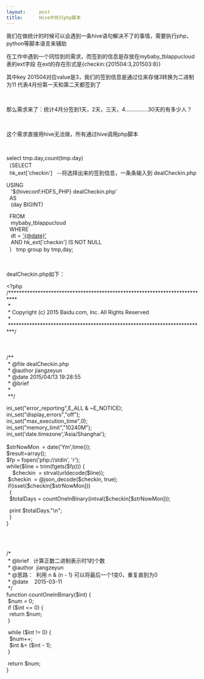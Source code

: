 ```yaml
---
layout:     post
title:      Hive中执行php脚本
---
```

<div id="article_content" class="article_content clearfix csdn-tracking-statistics" data-pid="blog" data-mod="popu_307" data-dsm="post">
								            <link rel="stylesheet" href="https://csdnimg.cn/release/phoenix/template/css/ck_htmledit_views-f76675cdea.css">
						<div class="htmledit_views" id="content_views">
                
<p>我们在做统计的时候可以会遇到一条hive语句解决不了的事情，需要执行php，python等脚本语言来辅助</p>
<p>在工作中遇到一个同恰到的需求，而签到的信息是存放在mybaby_tblappucloud表的ext字段 在ext的存在形式是{checkin:{201504:3,201503:8}}</p>
<p>其中key 201504对应value是3，我们的签到信息是通过位来存储3转换为二进制为11 代表4月份第一天和第二天都签到了</p>
<p><br></p>
<p>那么需求来了：统计4月分签到1天，2天，三天，4...............30天的有多少人？</p>
<p><br></p>
<p>这个需求直接用hive无法做，所有通过hive调用php脚本</p>
<p><br></p>
<p>select tmp.day,count(tmp.day)<br>
（SELECT<br>
  hk_ext['checkin']   --将选择出来的签到信息，一条条输入到 dealCheckin.php</p>
<p>USING<br>
   '${hiveconf:HDFS_PHP} dealCheckin.php'    <br>
  AS<br>
   (day BIGINT)<br></p>
<p>  FROM<br>
   mybaby_tblappucloud<br>
  WHERE<br>
   dt = <a href="mailto:'%20rel=" nofollow>'{@date}'</a><br>
   AND hk_ext['checkin'] IS NOT NULL<br>
  ） tmp group by tmp,day;</p>
<p><br></p>
<p>dealCheckin.php如下：</p>
<p>&lt;?php<br>
/***************************************************************************<br>
 * <br>
 * Copyright (c) 2015 Baidu.com, Inc. All Rights Reserved<br>
 * <br>
 **************************************************************************/<br>
 <br>
 <br>
 <br>
/**<br>
 * @file dealCheckin.php<br>
 * @author jiangzeyun<br>
 * @date 2015/04/13 19:28:55<br>
 * @brief <br>
 *  <br>
 **/</p>
<p>ini_set("error_reporting",E_ALL &amp; ~E_NOTICE);<br>
ini_set("display_errors","off");<br>
ini_set("max_execution_time",0);<br>
ini_set("memory_limit","10240M");<br>
ini_set('date.timezone','Asia/Shanghai');<br>
 <br>
$strNowMon  = date('Ym',time());<br>
$result=array();<br>
$fp = fopen('php://stdin', 'r');<br>
while($line = trim(fgets($fp))) {<br>
    $checkin  = strval(urldecode($line));<br>
 $checkin  = @json_decode($checkin, true);<br>
 if(isset($checkin[$strNowMon]))<br>
  {<br>
  $totalDays = countOneInBinary(intval($checkin[$strNowMon]));</p>
<p>  print $totalDays."\n";<br>
  }<br>
}</p>
<p><br></p>
<p><br>
/*<br>
 * @brief   计算正数二进制表示时1的个数<br>
 * @author  jiangzeyun<br>
 * @思路：  利用 n &amp; (n - 1) 可以将最后一个1变0，重复直到为0<br>
 * @date    2015-03-11<br>
 */<br>
function countOneInBinary($int) {<br>
 $num = 0;<br>
 if ($int &lt;= 0) {<br>
  return $num;<br>
 }</p>
<p> while ($int != 0) {<br>
  $num++;<br>
  $int &amp;= ($int - 1);<br>
 }</p>
<p> return $num;<br>
}<br>
 <br></p>
<p><br></p>
<p><br></p>
<p><br></p>
<div>﻿﻿</div>
            </div>
                </div>